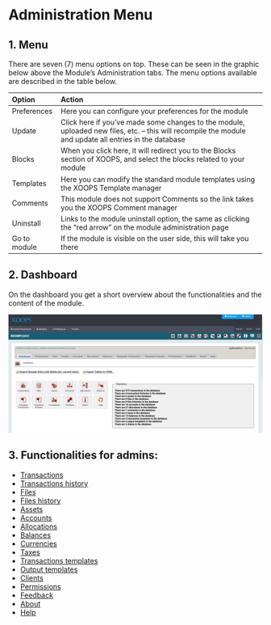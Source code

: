# Administration Menu

## 1. Menu

There are seven \(7\) menu options on top. These can be seen in the graphic below above the Module’s Administration tabs. The menu options available are described in the table below.

| Option | Action |
| :--- | :--- |
| Preferences | Here you can configure your preferences for the module |
| Update | Click here if you’ve made some changes to the module, uploaded new files, etc. – this will recompile the module and update all entries in the database |
| Blocks | When you click here, it will redirect you to the Blocks section of XOOPS, and select the blocks related to your module |
| Templates | Here you can modify the standard module templates using the XOOPS Template manager |
| Comments | This module does not support Comments so the link takes you the XOOPS Comment manager |
| Uninstall | Links to the module uninstall option, the same as clicking the “red arrow” on the module administration page |
| Go to module | If the module is visible on the user side, this will take you there |

## 2. Dashboard

On the dashboard you get a short overview about the functionalities and the content of the module.

![Dashboard on admin page](../../.gitbook/assets/admin_dashboard%20%281%29.png)

## 3. Functionalities for admins:

* [Transactions](transactions.md)
* [Transactions history](trahistories.md)
* [Files](files.md)
* [Files history](filhistories.md)
* [Assets](assets.md)
* [Accounts](accounts.md)
* [Allocations](allocations.md)
* [Balances](balances.md)
* [Currencies](currencies.md)
* [Taxes](taxes.md)
* [Transactions templates](tratemplates.md)
* [Output templates](outtemplates.md)
* [Clients](clients.md)
* [Permissions](permissions.md)
* [Feedback](feedback.md)
* [About](about.md)
* [Help](help.md)

